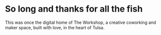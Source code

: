 # So long and thanks for all the fish

This was once the digital home of The Workshop, a creative coworking and maker space, built with love, in the heart of Tulsa.